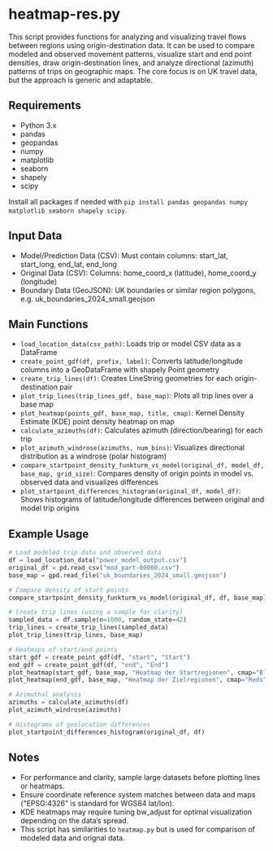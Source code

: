 # heatmap-res.py
This script provides functions for analyzing and visualizing travel flows between regions using origin-destination data. 
It can be used to compare modeled and observed movement patterns, visualize start and end point densities, 
draw origin-destination lines, and analyze directional (azimuth) patterns of trips on geographic maps. 
The core focus is on UK travel data, but the approach is generic and adaptable.

## Requirements
- Python 3.x
- pandas
- geopandas
- numpy
- matplotlib
- seaborn
- shapely
- scipy

Install all packages if needed with `pip install pandas geopandas numpy matplotlib seaborn shapely scipy`.

## Input Data
- Model/Prediction Data (CSV): Must contain columns: start_lat, start_long, end_lat, end_long
- Original Data (CSV): Columns: home_coord_x (latitude), home_coord_y (longitude)
- Boundary Data (GeoJSON): UK boundaries or similar region polygons, e.g. uk_boundaries_2024_small.geojson

## Main Functions
- `load_location_data(csv_path)`: Loads trip or model CSV data as a DataFrame
- `create_point_gdf(df, prefix, label)`: Converts latitude/longitude columns into a GeoDataFrame with shapely Point geometry
- `create_trip_lines(df)`: Creates LineString geometries for each origin-destination pair
- `plot_trip_lines(trip_lines_gdf, base_map)`: Plots all trip lines over a base map
- `plot_heatmap(points_gdf, base_map, title, cmap)`: Kernel Density Estimate (KDE) point density heatmap on map
- `calculate_azimuths(df)`: Calculates azimuth (direction/bearing) for each trip
- `plot_azimuth_windrose(azimuths, num_bins)`: Visualizes directional distribution as a windrose (polar histogram)
- `compare_startpoint_density_funkturm_vs_model(original_df, model_df, base_map, grid_size)`: Compares density of origin points in model vs. observed data and visualizes differences
- `plot_startpoint_differences_histogram(original_df, model_df)`: Shows histograms of latitude/longitude differences between original and model trip origins

## Example Usage

```python
# Load modeled trip data and observed data
df = load_location_data("power_model_output.csv")
original_df = pd.read_csv("mod_part-00000.csv")
base_map = gpd.read_file("uk_boundaries_2024_small.geojson")

# Compare density of start points
compare_startpoint_density_funkturm_vs_model(original_df, df, base_map)

# Create trip lines (using a sample for clarity)
sampled_data = df.sample(n=1000, random_state=42)
trip_lines = create_trip_lines(sampled_data)
plot_trip_lines(trip_lines, base_map)

# Heatmaps of start/end points
start_gdf = create_point_gdf(df, "start", "Start")
end_gdf = create_point_gdf(df, "end", "End")
plot_heatmap(start_gdf, base_map, "Heatmap der Startregionen", cmap="Blues")
plot_heatmap(end_gdf, base_map, "Heatmap der Zielregionen", cmap="Reds")

# Azimuthal analysis
azimuths = calculate_azimuths(df)
plot_azimuth_windrose(azimuths)

# Histograms of geolocation differences
plot_startpoint_differences_histogram(original_df, df)
```

## Notes
- For performance and clarity, sample large datasets before plotting lines or heatmaps.
- Ensure coordinate reference system matches between data and maps ("EPSG:4326" is standard for WGS84 lat/lon).
- KDE heatmaps may require tuning bw_adjust for optimal visualization depending on the data’s spread.
- This script has similarities to `heatmap.py` but is used for comparison of modeled data and orignal data.


